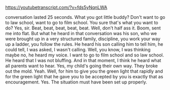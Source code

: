 https://youtubetranscript.com/?v=fds5yNqnLWA

 conversation lasted 25 seconds. What you got little buddy? Don't want to go to law school, want to go to film school. You sure that's what you want to do? Yes, sir. Beat, beat, beat, beat, beat. Well, don't half ass it. Boom, sent me into flat. But what he heard in that conversation was his son, who we were brought up in a very structured family, discipline, you work your way up a ladder, you follow the rules. He heard his son calling him to tell him, he could tell, I was asked, I wasn't calling. Well, you know, I was thinking maybe no, he heard my voice. I want to go to film school and so law school. He heard that I was not bluffing. And in that moment, I think he heard what all parents want to hear. Yes, my child's going their own way. They broke out the mold. Yeah. Well, for him to give you the green light that rapidly and for the green light that he gave you to be accepted by you is exactly that as encouragement. Yes. The situation must have been set up properly.
